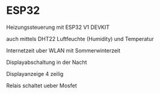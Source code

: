 # ESP32
Heizungssteuerung mit ESP32 V1 DEVKIT

auch mittels DHT22 Luftfeuchte (Humidity) und Temperatur

Internetzeit uber WLAN mit Sommerwinterzeit

Displayabschaltung in der Nacht

Displayanzeige 4 zeilig

Relais schaltet ueber Mosfet
